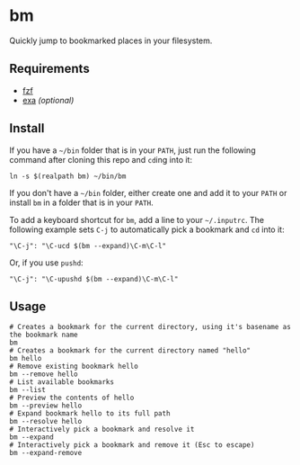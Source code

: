 # bm

Quickly jump to bookmarked places in your filesystem.

## Requirements

- [fzf](https://github.com/junegunn/fzf.vim)
- [exa](https://github.com/ogham/exa) _(optional)_

## Install

If you have a `~/bin` folder that is in your `PATH`, just run the following
command after cloning this repo and `cd`ing into it:

```shell
ln -s $(realpath bm) ~/bin/bm
```

If you don't have a `~/bin` folder, either create one and add it to your `PATH` or
install `bm` in a folder that is in your `PATH`.

To add a keyboard shortcut for `bm`, add a line to your `~/.inputrc`. The
following example sets `C-j` to automatically pick a bookmark and `cd` into it:

```shell
"\C-j": "\C-ucd $(bm --expand)\C-m\C-l"
```

Or, if you use `pushd`:

```shell
"\C-j": "\C-upushd $(bm --expand)\C-m\C-l"
```

## Usage

```shell
# Creates a bookmark for the current directory, using it's basename as the bookmark name
bm
# Creates a bookmark for the current directory named "hello"
bm hello
# Remove existing bookmark hello
bm --remove hello
# List available bookmarks
bm --list
# Preview the contents of hello
bm --preview hello
# Expand bookmark hello to its full path
bm --resolve hello
# Interactively pick a bookmark and resolve it
bm --expand
# Interactively pick a bookmark and remove it (Esc to escape)
bm --expand-remove
```
